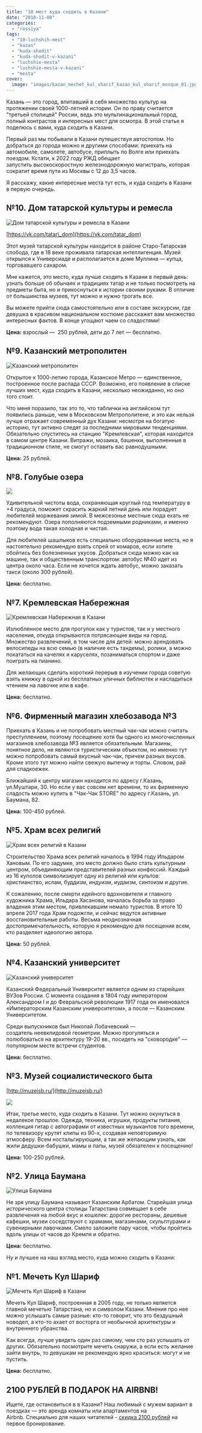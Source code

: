 ```yaml
---
title: "10 мест куда сходить в Казани"
date: "2018-11-08"
categories: 
  - "rossiya"
tags: 
  - "10-luchshih-mest"
  - "kazan"
  - "kuda-shodit"
  - "kuda-shodit-v-kazani"
  - "luchshie-mesta"
  - "luchshie-mesta-v-kazani"
  - "mesta"
cover:
  image: "images/kazan_mechet_kul_sharif_kazan_kul_sharif_mosque_01.jpg"
---
```


Казань — это город, впитавший в себя множество культур на протяжении своей 1000-летней истории. Он по праву считается "третьей столицей" России, ведь это мультинациональный город, полный контрастов и интересных мест для осмотра. В этой статье я поделюсь с вами, куда сходить в Казани.

<!--more-->

Первый раз мы побывали в Казани путешествуя автостопом. Но добраться до города можно и другими способами: приехать на автомобиле, самолете, автобусе, приплыть по Волге или приехать поездом. Кстати, к 2022 году РЖД обещает запустить высокоскоростную железнодорожную магистраль, которая сократит время пути из Москвы с 12 до 3,5 часов.

Я расскажу, какие интересные места тут есть, и куда сходить в Казани в первую очередь.

## №10. Дом татарской культуры и ремесла

![Дом татарской культуры и ремесла в Казани](images/dom.jpg)

[https://vk.com/tatar\_dom](https://vk.com/tatar_dom)

Этот музей татарской культуры находится в районе Старо-Татарская слобода, где в 18 веке проживала татарская интеллигенция. Музей открылся к Универсиаде и располагается в доме Муллина — купца, торговавшего сахаром.

Мне кажется, это место, куда лучше сходить в Казани в первый день: узнать больше об обычаях и традициях татар и не только посмотреть на предметы быта, но и прикоснуться к истории своими руками. В отличие от большинства музеев, тут можно и нужно трогать все.

Вы можете прийти сюда самостоятельно или в составе экскурсии, где девушка в красивом национальном костюме расскажет вам множество интересных фактов. В конце угощают чаем со сладостями!

**Цена:** взрослый —  250 рублей, дети до 7 лет — бесплатно.

## №9. Казанский метрополитен

![Казанский метрополитен](images/144f8cf71a4ea86675890a8fa4b8c9bf.jpg)

Открытое к 1000-летию города, Казанское Метро — единственное, построенное после распада СССР. Возможно, его появление в списке лучших мест, куда сходить в Казани, несколько неожиданно, но оно того стоит.

Что меня поразило, так это то, что таблички на английском тут появились раньше, чем в Московском Метрополитене, и это как нельзя лучше отражает современный дух Казани: несмотря на богатую историю, тут активно следят за последними мировыми тенденциями. Обязательно спуститесь на станцию "Кремлевская", которая находится в самом центре Казани. Витражи, мозаика, башенки, выполненные в традиционном стиле, не смогут оставить вас равнодушными.

**Цена:** 25 рублей.

## №8. Голубые озера

![](images/golubye-ozera-kazani-2.jpg)

Удивительной чистоты вода, сохраняющая круглый год температуру в +4 градуса, поможет скрасить жаркий летний день или порадует любителей моржевания зимой. В межсезонье местные сюда ехать не рекомендуют. Озера пополняются подземными родниками, и именно поэтому вода такая холодная и чистая.

Для любителей шашлыков есть специально оборудованные места, но я настоятельно рекомендую взять спрей от комаров, если хотите обойтись без болезненных укусов. Добраться сюда можно как на машине, так и общественным транспортом: автобус №40 идет из центра около часа. Если не хочется ждать автобус, можно заказать такси (около 300 рублей).

**Цена:** бесплатно.

## №7. Кремлевская Набережная

![Кремлевская Набережная в Казани](images/18b160acfc3081df74b504f9e3da9cf8.jpg)

Излюбленное место для прогулок как у туристов, так и у местного населения, откуда открываются потрясающие виды на город. Множество развлечений, в том числе для детей: можно арендовать велосипеды на всю семью (в наличие есть тандемы), ролики, а можно покататься на качелях и каруселях, позаниматься спортом и даже поиграть на пианино.

Для желающих сделать короткий перерыв в изучении города советую взять книжку в одной из бесплатных уличных библиотек и насладиться чтением на лавочке или в кафе.

**Цена:** бесплатно.

## №6. Фирменный магазин хлебозавода №3

Приехать в Казань и не попробовать местный чак-чак можно считать преступлением, поэтому посещение хотя бы одного из многочисленных магазинов хлебозавода №3 является обязательным. Магазины, понятное дело, не являются туристическим объектом, но именно тут можно попробовать самый вкусный чак-чак, причем разных вкусов. Кроме этого тут можно найти свежую выпечку и торты. Словом, рай для сладкоежек.

Ближайший к центру магазин находится по адресу г.Казань, ул.Муштари, 30. Но если у вас совсем нет времени, то их фирменную сладость можно купить в "Чак-Чак STORE" по адресу г.Казань, ул. Баумана, 82.

**Цена:** 100-450 рублей.

## №5. Храм всех религий

![Храм всех религий в Казани](images/0_d8bdd_39b40713_orig.jpeg)

Строительство Храма всех религий началось в 1994 году Ильдаром Хановым. По его задумке, это место должно было стать культурным центром, объединяющим представителей разных конфессий. Каждый из 16 куполов символизирует одну из религий или культов: христианство, ислам, буддизм, индуизм, иудаизм, синтоизм и другие.

К сожалению, после смерти идейного вдохновителя и главного художника Храма, Ильдара Хасанова, началась борьба за право владения этим местом, привлекавшим немало туристов. В итоге 10 апреля 2017 года Храм подожгли, и сейчас ведутся активные восстановительные работы. Весьма неоднозначная достопримечательность, которую я рекомендую для посещения всем, кто разделяет идеологию автора.

**Цена:** 50 рублей.

## №4. Казанский университет

![Казанский университет](images/1.jpeg)

Казанский Федеральный Университет является одним из старейших ВУЗов России. С момента создания в 1804 году императором Александром I и до Февральской революции 1917 года он именовался «Императорским Казанским университетом», а после — Казанским Университетом.

Среди выпускников был Николай Лобачевский — создатель неевклидовой геометрии. Можно прогуляться и полюбоваться на архитектуру 19-20 вв., посидеть на "сковородке" — популярном месте встречи студентов.

**Цена:** бесплатно.

## №3. Музей социалистического быта

[http://muzeisb.ru/](http://muzeisb.ru/)

![](images/2-2.jpg)

Итак, третье место, куда сходить в Казани. Тут можно окунуться в недалекое прошлое. Одежда, техника, игрушки, продукты питания, коллекция гитар с автографами от известных музыкантов того времени, по телевизору крутят клипы из 90-х, создавая неповторимую атмосферу. Всем ностальгирующим, а так же желающим узнать, как жили дедушки-бабушки, мамы и папы, музей обязателен к посещению!

**Цена:** 100-250 рублей.

## №2. Улица Баумана

![Улица Баумана](images/3.jpeg)

Не зря улицу Баумана называют Казанским Арбатом. Старейшая улица исторического центра столицы Татарстана совмещает в себе развлечения на любой вкус и кошелек: дорогие рестораны, дешевые кафешки, музеи соседствуют с храмами, магазинами, скульптурами и сувенирными лавочками. Смело заложите пару часов, чтобы пройтись вдоль улицы от часов до Кремля и обратно.

**Цена:** бесплатно.

Ну и лучшее на наш взгляд место, куда можно сходить в Казани:

## №1. Мечеть Кул Шариф

![Мечеть Кул Шариф в Казани](images/4.jpeg)

Мечеть Кул Шариф, построенная в 2005 году, не только является главной мечетью Татарстана, но и символом Казани. Мнения про нее можно услышать самые разные: кто-то говорит, что это бездушный новодел, а кто-то ахает от восторга от необычной архитектуры и внутреннего убранства.

Как всегда, лучше увидеть один раз самому, чем сто раз услышать от других. Обязательно посмотрите мечеть снаружи, а если есть желание зайти внутрь, то девушкам не рекомендую ярко краситься: могут и не пустить.

**Цена:** бесплатно.

## 2100 РУБЛЕЙ В ПОДАРОК НА AIRBNB!

Ищете, где остановиться в в Казани? Наш любимый с мужем вариант в поездках — это аренда комнаты или апартаментов на Airbnb. Специально для наших читателей - [скидка 2100 рублей](http://www.airbnb.ru/c/alexandrab4058) на первое бронирование.
